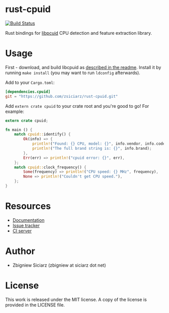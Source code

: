 rust-cpuid
==========

[![Build Status](https://travis-ci.org/zsiciarz/rust-cpuid.svg?branch=master)](https://travis-ci.org/zsiciarz/rust-cpuid)

Rust bindings for [libpcuid](https://github.com/anrieff/libcpuid)
CPU detection and feature extraction library.

Usage
=====

First - download, and build libcpuid as [described in the readme](https://github.com/anrieff/libcpuid). Install it by running `make install` (you may want to run `ldconfig` afterwards).

Add to your `Cargo.toml`:

```toml
[dependencies.cpuid]
git = "https://github.com/zsiciarz/rust-cpuid.git"
```

Add `extern crate cpuid` to your crate root and you're good to go! For example:

```rust
extern crate cpuid;

fn main () {
    match cpuid::identify() {
        Ok(info) => {
            println!("Found: {} CPU, model: {}", info.vendor, info.codename);
            println!("The full brand string is: {}", info.brand);
        },
        Err(err) => println!("cpuid error: {}", err),
    };
    match cpuid::clock_frequency() {
        Some(frequency) => println!("CPU speed: {} MHz", frequency),
        None => println!("Couldn't get CPU speed."),
    };
}
```

Resources
=========

 * [Documentation](http://www.rust-ci.org/zsiciarz/rust-cpuid/doc/cpuid/)
 * [Issue tracker](https://github.com/zsiciarz/rust-cpuid/issues)
 * [CI server](https://travis-ci.org/zsiciarz/rust-cpuid)

Author
======

 * Zbigniew Siciarz (zbigniew at siciarz dot net)

License
=======

This work is released under the MIT license. A copy of the license is provided
in the LICENSE file.
